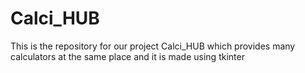 # Calci_HUB
This is the repository for our project Calci_HUB which provides many calculators at the same place and it is made using tkinter
